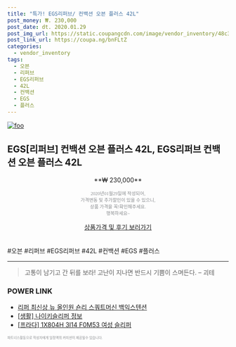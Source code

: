 ```yaml
--- 
title: "특가! EGS리퍼브/ 컨백션 오븐 플러스 42L" 
post_money: ₩. 230,000 
post_date: dt. 2020.01.29 
post_img_url: https://static.coupangcdn.com/image/vendor_inventory/48c3/c9b95897155d8c8b1481387c7b746d29fb6f8dcb50e34fddb8fc6de87aa6.jpg 
post_link_url: https://coupa.ng/bnFLtZ 
categories: 
  - vendor_inventory 
tags: 
  - 오븐 
  - 리퍼브 
  - EGS리퍼브 
  - 42L 
  - 컨백션 
  - EGS 
  - 플러스 
--- 
```

[![foo](https://static.coupangcdn.com/image/vendor_inventory/48c3/c9b95897155d8c8b1481387c7b746d29fb6f8dcb50e34fddb8fc6de87aa6.jpg)](https://coupa.ng/bnFLtZ) 

## EGS[리퍼브] 컨백션 오븐 플러스 42L, EGS리퍼브 컨백션 오븐 플러스 42L 
<p style="text-align: center;">**₩ 230,000**</p> 
<p style="text-align: center;"><span style="color: #898c8f; font-family: Georgia,Times,serif; font-size: 0.75em;">2020년01월29일에 작성되어, <br>가격변동 및 추가할인이 있을 수 있으니,<br> 상품 가격을 꼭!확인해주세요.<br>행복하세요~</span> 
</p>	 
<div markdown="0" style="text-align: center;"><a href="https://coupa.ng/bnFLtZ" class="btn btn--success">상품가격 및 후기 보러가기</a></div> 
<br><br> 
  #오븐 #리퍼브 #EGS리퍼브 #42L #컨백션 #EGS #플러스 
<hr> 

> 고통이 남기고 간 뒤를 보라! 고난이 지나면 반드시 기쁨이 스며든다. – 괴테 


### POWER LINK

* <a href="https://blog.naver.com/fasyy4321/221785101575" target="_blank">리퍼 최신상 뉴 올인원 숀리 스쿼트머신 백익스텐션</a>
* <a href="https://blog.naver.com/santokki14/221765772062" target="_blank"> [생활] 나이키슬리퍼 정보 </a>
* <a href="https://blog.naver.com/sakai111/221783441731" target="_blank">[프라다] 1X804H 3I14 F0M53 여성 슬리퍼</a>

<span style="color: #898c8f; font-family: Georgia,Times,serif; font-size: 0.55em;">파트너스활동으로 작성자에게 일정액의 커미션이 제공될수 있습니다.</span> 
